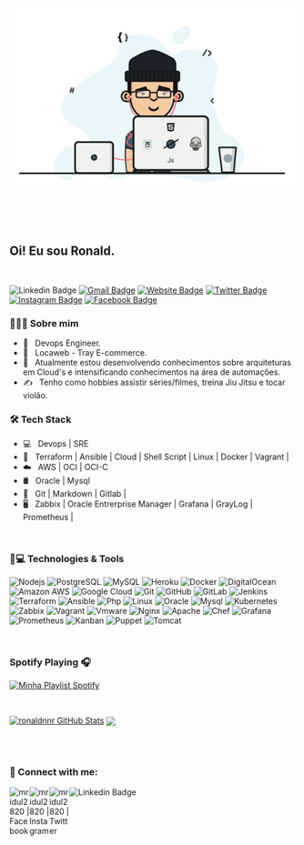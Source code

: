 

<p align="center">
<br><img src="https://github.com/ronaldnnr/ronaldnnr/blob/main/Developer.gif" width="800px"><br><br>
</p>
<br/>
<br/>


<h2> Oi! Eu sou Ronald.</h2>
<br/>

![Linkedin Badge](https://img.shields.io/badge/LinkedIn-blue?style=flat&logo=linkedin&labelColor=blue&link=https://www.linkedin.com/in/ronald-silva-dev) [![Gmail Badge](https://img.shields.io/badge/Gmail-red?style=flat-square&logo=Gmail&logoColor=white&link=mailto:ronaldnnr@gmail.com)](mailto:ronaldnnr@gmail.com) [![Website Badge](https://img.shields.io/badge/-Website-47CCCC?style=flat&logo=Google-Chrome&logoColor=white&link=https://medium.com/@ronaldnnr)](https://medium.com/@ronaldnnr) [![Twitter Badge](https://img.shields.io/badge/-Twitter-1ca0f1?style=flat&labelColor=1ca0f1&logo=twitter&logoColor=white&link=https://twitter.com/ronaldsilvannr)](https://twitter.com/ronaldsilvannr) [![Instagram Badge](https://img.shields.io/badge/-Instagram-E4405F?style=flat&logo=instagram&logoColor=white&link=https://instagram.com/ronaldsi1/)](https://instagram.com/ronaldsi1) [![Facebook Badge](https://img.shields.io/badge/-Facebook-1877f2?style=flat&logo=facebook&logoColor=white&link=https://facebook.com/nenemj)](https://facebook.com/nenemj)
<br/>

<h3> 👨🏻‍💻 Sobre mim </h3>

- 🤔 &nbsp; Devops Engineer.
- 💼 &nbsp; Locaweb - Tray E-commerce.
- 🌱 &nbsp; Atualmente estou desenvolvendo conhecimentos sobre arquiteturas em Cloud's e intensificando conhecimentos na área de automações.
- ✍️ &nbsp; Tenho como hobbies assistir séries/filmes, treina Jiu Jitsu e tocar violão.

<h3>🛠 Tech Stack</h3>

- 💻 &nbsp; Devops | SRE
- 🤖 &nbsp; Terraform | Ansible | Cloud | Shell Script | Linux | Docker | Vagrant |
- ☁️ &nbsp; AWS | OCI | OCI-C
- 🛢 &nbsp; Oracle | Mysql
- 🔧 &nbsp; Git | Markdown | Gitlab |
- 🖥 &nbsp; Zabbix | Oracle Entrerprise Manager | Grafana | GrayLog | Prometheus |

<br/>
<h3> 🚀💻 Technologies & Tools</h3>

![Nodejs](https://img.shields.io/badge/-Nodejs-black?style=flat-square&logo=Node.js)
![PostgreSQL](https://img.shields.io/badge/-PostgreSQL-336791?style=flat-square&logo=postgresql)
![MySQL](https://img.shields.io/badge/-MySQL-black?style=flat-square&logo=mysql)
![Heroku](https://img.shields.io/badge/-Heroku-430098?style=flat-square&logo=heroku)
![Docker](https://img.shields.io/badge/-Docker-black?style=flat-square&logo=docker)
![DigitalOcean](https://img.shields.io/badge/-Digital%20Ocean-darkblue?style=flat-square&logo=digitalocean)
![Amazon AWS](https://img.shields.io/badge/Amazon%20AWS-232F3E?style=flat-square&logo=amazon-aws)
![Google Cloud](https://img.shields.io/badge/Google%20Cloud-black?style=flat-square&logo=google-cloud)
![Git](https://img.shields.io/badge/-Git-black?style=flat-square&logo=git)
![GitHub](https://img.shields.io/badge/-GitHub-181717?style=flat-square&logo=github)
![GitLab](https://img.shields.io/badge/-GitLab-FCA121?style=flat-square&logo=gitlab)
![Jenkins](https://img.shields.io/badge/-Jenkins-darkblue?style=flat-square&logo=jenkins)
![Terraform](https://img.shields.io/badge/-Terraform-darkblue?style=flat-square&logo=terraform)
![Ansible](https://img.shields.io/badge/-Ansible-darkblue?style=flat-square&logo=ansible)
![Php](https://img.shields.io/badge/-Php-darkblue?style=flat-square&logo=php)
![Linux](https://img.shields.io/badge/-Linux-darkblue?style=flat-square&logo=linux)
![Oracle](https://img.shields.io/badge/-Oracle-darkblue?style=flat-square&logo=oracle)
![Mysql](https://img.shields.io/badge/-Mysql-darkblue?style=flat-square&logo=mysql)
![Kubernetes](https://img.shields.io/badge/-Kubernetes-darkblue?style=flat-square&logo=kubernetes)
![Zabbix](https://img.shields.io/badge/-Zabbix-darkblue?style=flat-square&logo=zabbix)
![Vagrant](https://img.shields.io/badge/-Vagrant-darkblue?style=flat-square&logo=vagrant)
![Vmware](https://img.shields.io/badge/-Vmware-darkblue?style=flat-square&logo=Vmware)
![Nginx](https://img.shields.io/badge/-Nginx-darkblue?style=flat-square&logo=Nginx)
![Apache](https://img.shields.io/badge/-Apache-darkblue?style=flat-square&logo=apache)
![Chef](https://img.shields.io/badge/-Chef-darkblue?style=flat-square&logo=Chef)
![Grafana](https://img.shields.io/badge/-Grafana-darkblue?style=flat-square&logo=grafana)
![Prometheus](https://img.shields.io/badge/-Prometheus-darkblue?style=flat-square&logo=prometheus)
![Kanban](https://img.shields.io/badge/-Kanban-darkblue?style=flat-square&logo=kanban)
![Puppet](https://img.shields.io/badge/-Puppet-darkblue?style=flat-square&logo=Puppet)
![Tomcat](https://img.shields.io/badge/-Tomcat-darkblue?style=flat-square&logo=Tomcat)



<br>

### Spotify Playing 🎧

[<img src="https://now-playing-codestackr.vercel.app/api/spotify-playing" alt="Minha Playlist Spotify" width="350" />](https://open.spotify.com/playlist/730LVp8FkCAwIQJXXBZTfQ)

<br/>


[![ronaldnnr GitHub Stats](https://github-readme-stats.vercel.app/api?username=ronaldnnr&show_icons=true)](https://github.com/ronaldnnr)
<a href="https://github.com/ronaldnnr">
  <img align="center" src="https://github-readme-stats.vercel.app/api/top-langs/?username=ronaldnnr&theme=light&hide_langs_below=1" />
</a>

<br/>

<br/>

### 🧧 Connect with me:

[<img align="left" alt="mridul2820 | Facebook" width="35px" src="https://mridul2820.github.io/github-assets/assets/social/facebook.svg" />][facebook]
[<img align="left" alt="mridul2820 | Instagram" width="35px" src="https://mridul2820.github.io/github-assets/assets/social/instagram.svg" />][instagram]
[<img align="left" alt="mridul2820 | Twitter" width="35px" src="https://mridul2820.github.io/github-assets/assets/social/twitter.svg" />][twitter]




[facebook]: https://www.facebook.com/nenemj/
[instagram]: https://www.instagram.com/ronaldsi1
[twitter]: https://twitter.com/ronaldsilvannr

[linkedin]: https://linkedin.com/in/ahsankhan26


![Linkedin Badge](https://img.shields.io/badge/LinkedIn-blue?style=flat&logo=linkedin&labelColor=blue&link=https://www.linkedin.com/in/ronald-silva-dev)

